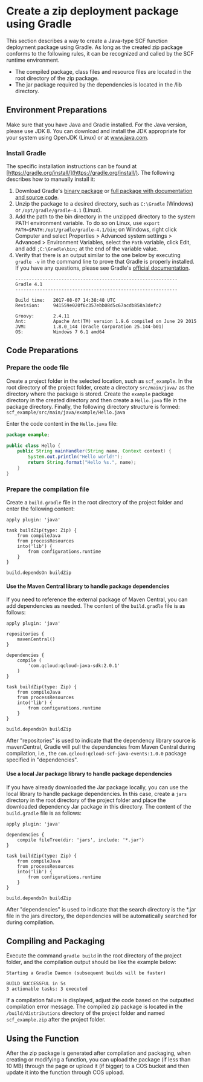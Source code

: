Create a zip deployment package using Gradle
===

This section describes a way to create a Java-type SCF function deployment package using Gradle. As long as the created zip package conforms to the following rules, it can be recognized and called by the SCF runtime environment.

* The compiled package, class files and resource files are located in the root directory of the zip package.
* The jar package required by the dependencies is located in the /lib directory.

## Environment Preparations
Make sure that you have Java and Gradle installed. For the Java version, please use JDK 8. You can download and install the JDK appropriate for your system using OpenJDK (Linux) or at www.java.com.

### Install Gradle

The specific installation instructions can be found at [https://gradle.org/install/](https://gradle.org/install/). The following describes how to manually install it:
1. Download Gradle's [binary package](https://services.gradle.org/distributions/gradle-4.1-bin.zip) or [full package with documentation and source code](https://services.gradle.org/distributions/gradle-4.1-all.zip).
2. Unzip the package to a desired directory, such as `C:\Gradle` (Windows) or `/opt/gradle/gradle-4.1` (Linux).
3. Add the path to the bin directory in the unzipped directory to the system PATH environment variable. To do so on Linux, use `export PATH=$PATH:/opt/gradle/gradle-4.1/bin`; on Windows, right click Computer and select Properties > Advanced system settings > Advanced > Environment Variables, select the `Path` variable, click Edit, and add `;C:\Gradle\bin;` at the end of the variable value.
4. Verify that there is an output similar to the one below by executing `gradle -v` in the command line to prove that Gradle is properly installed. If you have any questions, please see Gradle's [official documentation](https://gradle.org/docs/).
	```
	------------------------------------------------------------
	Gradle 4.1
	------------------------------------------------------------
	
	Build time:   2017-08-07 14:38:48 UTC
	Revision:     941559e020f6c357ebb08d5c67acdb858a3defc2
	
	Groovy:       2.4.11
	Ant:          Apache Ant(TM) version 1.9.6 compiled on June 29 2015
	JVM:          1.8.0_144 (Oracle Corporation 25.144-b01)
	OS:           Windows 7 6.1 amd64
	```

## Code Preparations

### Prepare the code file

Create a project folder in the selected location, such as `scf_example`. In the root directory of the project folder, create a directory `src/main/java/` as the directory where the package is stored. Create the `example` package directory in the created directory and then create a `Hello.java` file in the package directory. Finally, the following directory structure is formed:
`scf_example/src/main/java/example/Hello.java`

Enter the code content in the `Hello.java` file:
```java
package example;

public class Hello {
    public String mainHandler(String name, Context context) {
        System.out.println("Hello world!");
        return String.format("Hello %s.", name);
    }
}
```
### Prepare the compilation file

Create a `build.gradle` file in the root directory of the project folder and enter the following content:
```
apply plugin: 'java'

task buildZip(type: Zip) {
    from compileJava
    from processResources              
    into('lib') {
        from configurations.runtime
    }           
}

build.dependsOn buildZip
```
#### Use the Maven Central library to handle package dependencies

If you need to reference the external package of Maven Central, you can add dependencies as needed. The content of the `build.gradle` file is as follows:
```
apply plugin: 'java'

repositories {
    mavenCentral()
}

dependencies {
    compile (
        'com.qcloud:qcloud-java-sdk:2.0.1'
    )
}

task buildZip(type: Zip) {
    from compileJava
    from processResources              
    into('lib') {
        from configurations.runtime
    }           
}

build.dependsOn buildZip
```

After "repositories" is used to indicate that the dependency library source is mavenCentral, Gradle will pull the dependencies from Maven Central during compilation, i.e., the `com.qcloud:qcloud-scf-java-events:1.0.0` package specified in "dependencies".

#### Use a local Jar package library to handle package dependencies

If you have already downloaded the Jar package locally, you can use the local library to handle package dependencies. In this case, create a `jars` directory in the root directory of the project folder and place the downloaded dependency Jar package in this directory. The content of the `build.gradle` file is as follows:
```
apply plugin: 'java'

dependencies {
    compile fileTree(dir: 'jars', include: '*.jar')
}

task buildZip(type: Zip) {
    from compileJava
    from processResources              
    into('lib') {
        from configurations.runtime
    }
}

build.dependsOn buildZip
```
After "dependencies" is used to indicate that the search directory is the *.jar file in the jars directory, the dependencies will be automatically searched for during compilation.

## Compiling and Packaging

Execute the command `gradle build` in the root directory of the project folder, and the compilation output should be like the example below:

```
Starting a Gradle Daemon (subsequent builds will be faster)

BUILD SUCCESSFUL in 5s
3 actionable tasks: 3 executed
```

If a compilation failure is displayed, adjust the code based on the outputted compilation error message.
The compiled zip package is located in the `/build/distributions` directory of the project folder and named `scf_example.zip` after the project folder.

## Using the Function

After the zip package is generated after compilation and packaging, when creating or modifying a function, you can upload the package (if less than 10 MB) through the page or upload it (if bigger) to a COS bucket and then update it into the function through COS upload.
